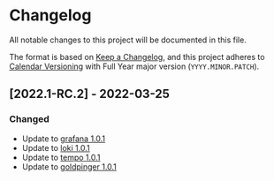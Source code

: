 # Changelog
All notable changes to this project will be documented in this file.

The format is based on [Keep a Changelog](https://keepachangelog.com/en/1.0.0/),
and this project adheres to [Calendar Versioning](https://calver.org/) with Full Year major version (`YYYY.MINOR.PATCH`).

## [2022.1-RC.2] - 2022-03-25

### Changed

- Update to [grafana 1.0.1](https://github.com/karavel-io/platform-component-grafana/releases/tag/1.0.1) 
- Update to [loki 1.0.1](https://github.com/karavel-io/platform-component-grafana/releases/tag/1.0.1) 
- Update to [tempo 1.0.1](https://github.com/karavel-io/platform-component-grafana/releases/tag/1.0.1) 
- Update to [goldpinger 1.0.1](https://github.com/karavel-io/platform-component-grafana/releases/tag/1.0.1) 
